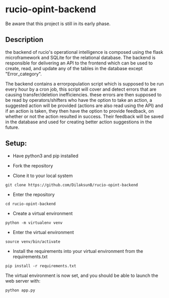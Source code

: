 # rucio-opint-backend
Be aware that this project is still in its early phase.

## Description
the backend of rucio's operational intelligence is composed using the flask microframework and SQLite for the relational database.
The backend is responsible for delivering an API to the frontend which can be used to create, read, and update any of the tables in the database except "Error_category".

The backend contains a errorpopulation script which is supposed to be run every hour by a cron job, this script will cover and detect errors that are causing transfer/deletion inefficiencies. these errors are then supposed to be read by operators/shifters who have the option to take an action, a suggested action will be provided (actions are also read using the API) and if an action is taken, they then have the option to provide feedback,
on whether or not the action resulted in success. Their feedback will be saved in the database and used for creating better action suggestions in the future.

## Setup:
- Have python3 and pip installed

- Fork the repository
- Clone it to your local system

```
git clone https://github.com/DilaksunB/rucio-opint-backend
```
- Enter the repository
```
cd rucio-opint-backend
```
- Create a virtual environment
```
python -m virtualenv venv
```
- Enter the virtual environment
```
source venv/bin/activate
```
- Install the requirements into your virtual environment from the requirements.txt
```
pip install -r requirements.txt
```
The virtual environment is now set, and you should be able to launch the web server with:
```
python app.py
```
